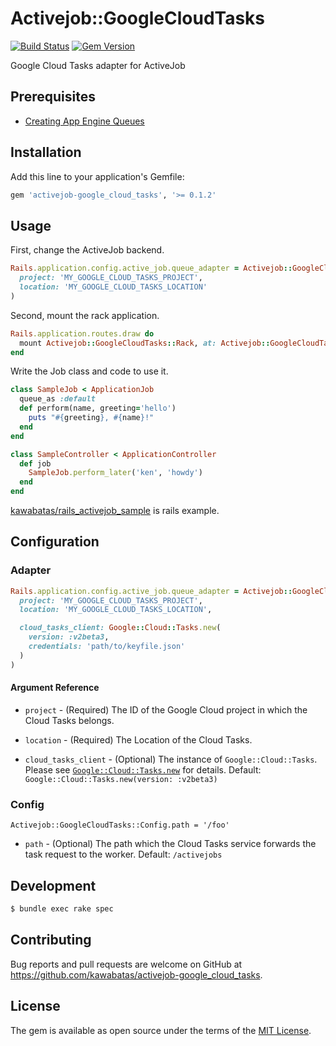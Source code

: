 # Activejob::GoogleCloudTasks

[![Build Status](https://travis-ci.org/kawabatas/activejob-google_cloud_tasks.svg?branch=master)](https://travis-ci.org/kawabatas/activejob-google_cloud_tasks)
[![Gem Version](https://badge.fury.io/rb/activejob-google_cloud_tasks.svg)](https://badge.fury.io/rb/activejob-google_cloud_tasks)

Google Cloud Tasks adapter for ActiveJob

## Prerequisites
- [Creating App Engine Queues](https://cloud.google.com/tasks/docs/creating-appengine-queues)

## Installation

Add this line to your application's Gemfile:

```ruby
gem 'activejob-google_cloud_tasks', '>= 0.1.2'
```

## Usage

First, change the ActiveJob backend.

``` ruby
Rails.application.config.active_job.queue_adapter = Activejob::GoogleCloudTasks::Adapter.new(
  project: 'MY_GOOGLE_CLOUD_TASKS_PROJECT',
  location: 'MY_GOOGLE_CLOUD_TASKS_LOCATION'
)
```

Second, mount the rack application.

``` ruby
Rails.application.routes.draw do
  mount Activejob::GoogleCloudTasks::Rack, at: Activejob::GoogleCloudTasks::Config.path
end
```

Write the Job class and code to use it.

``` ruby
class SampleJob < ApplicationJob
  queue_as :default
  def perform(name, greeting='hello')
    puts "#{greeting}, #{name}!"
  end
end
```

``` ruby
class SampleController < ApplicationController
  def job
    SampleJob.perform_later('ken', 'howdy')
  end
end
```

[kawabatas/rails_activejob_sample](https://github.com/kawabatas/rails_activejob_sample) is rails example.

## Configuration

### Adapter
``` ruby
Rails.application.config.active_job.queue_adapter = Activejob::GoogleCloudTasks::Adapter.new(
  project: 'MY_GOOGLE_CLOUD_TASKS_PROJECT',
  location: 'MY_GOOGLE_CLOUD_TASKS_LOCATION',

  cloud_tasks_client: Google::Cloud::Tasks.new(
    version: :v2beta3,
    credentials: 'path/to/keyfile.json'
  )
)
```

#### Argument Reference
- `project` - (Required) The ID of the Google Cloud project in which the Cloud Tasks belongs.

- `location` - (Required) The Location of the Cloud Tasks.

- `cloud_tasks_client` - (Optional) The instance of `Google::Cloud::Tasks`. Please see [`Google::Cloud::Tasks.new`](https://googleapis.github.io/google-cloud-ruby/docs/google-cloud-tasks/latest/Google/Cloud/Tasks.html#new-class_method) for details. Default: `Google::Cloud::Tasks.new(version: :v2beta3)`

### Config
```
Activejob::GoogleCloudTasks::Config.path = '/foo'
```

- `path` - (Optional) The path which the Cloud Tasks service forwards the task request to the worker. Default: `/activejobs`

## Development

``` sh
$ bundle exec rake spec
```

## Contributing

Bug reports and pull requests are welcome on GitHub at https://github.com/kawabatas/activejob-google_cloud_tasks.

## License

The gem is available as open source under the terms of the [MIT License](https://opensource.org/licenses/MIT).
